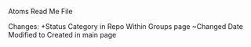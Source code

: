 Atoms Read Me File

Changes:
+Status Category in Repo Within Groups page
~Changed Date Modified to Created in main page
